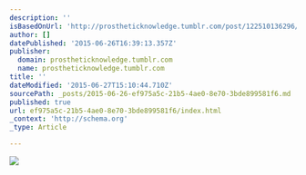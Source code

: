 ```yaml
---
description: ''
isBasedOnUrl: 'http://prostheticknowledge.tumblr.com/post/122510136296/aadrl-spyropoulos-design-lab-visual-portfolio-reel'
author: []
datePublished: '2015-06-26T16:39:13.357Z'
publisher:
  domain: prostheticknowledge.tumblr.com
  name: prostheticknowledge.tumblr.com
title: ''
dateModified: '2015-06-27T15:10:44.710Z'
sourcePath: _posts/2015-06-26-ef975a5c-21b5-4ae0-8e70-3bde899581f6.md
published: true
url: ef975a5c-21b5-4ae0-8e70-3bde899581f6/index.html
_context: 'http://schema.org'
_type: Article

---
```

![](http://38.media.tumblr.com/2a9efbf3b779353eaad3818648ed1f14/tumblr_nqk5lhw7RC1qav3uso1_540.gif)